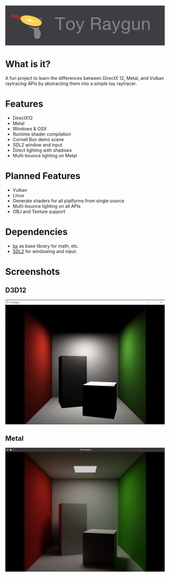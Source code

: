 ![Toy Raygun Logo](img/logo.png?raw=true "Toy Raygun Logo")

# What is it?

A fun project to learn the differences between DirectX 12, Metal, and Vulkan raytracing APIs by abstracting them into a simple toy raytracer.

# Features

- DirectX12
- Metal
- Windows & OSX
- Runtime shader compilation
- Cornell Box demo scene
- SDL2 window and input
- Direct lighting with shadows
- Multi-bounce lighting on Metal

# Planned Features

- Vulkan
- Linux
- Generate shaders for all platforms from single source
- Multi-bounce lighting on all APIs
- OBJ and Texture support

# Dependencies

- [bx](https://github.com/bkaradzic/bx) as base library for math, etc.
- [SDL2](https://www.libsdl.org/) for windowing and input.

# Screenshots

## D3D12
![Toy Raygun D3D12](img/screenshot_d3d12.png?raw=true "Toy Raygun D3D12")

## Metal
![Toy Raygun Metal](img/screenshot_metal.png?raw=true "Toy Raygun Metal")
